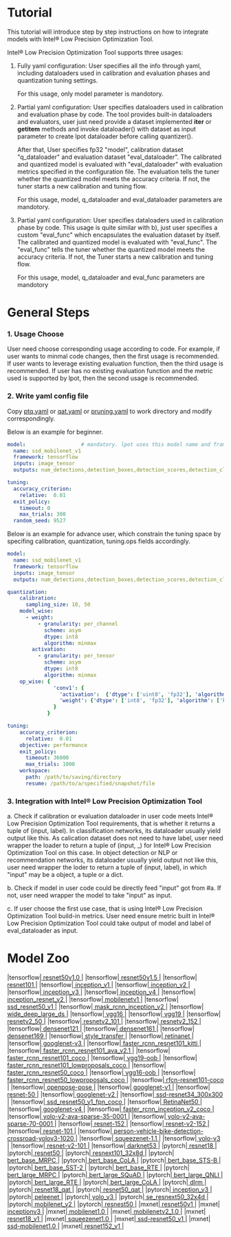 Tutorial
=========================================

This tutorial will introduce step by step instructions on how to integrate models with Intel® Low Precision Optimization Tool.

Intel® Low Precision Optimization Tool supports three usages:

1. Fully yaml configuration: User specifies all the info through yaml, including dataloaders used in calibration and evaluation
   phases and quantization tuning settings.

   For this usage, only model parameter is mandotory.

2. Partial yaml configuration: User specifies dataloaders used in calibration and evaluation phase by code.
   The tool provides built-in dataloaders and evaluators, user just need provide a dataset implemented __iter__ or
   __getitem__ methods and invoke dataloader() with dataset as input parameter to create lpot dataloader before calling quantizer().

   After that, User specifies fp32 "model", calibration dataset "q_dataloader" and evaluation dataset "eval_dataloader".
   The calibrated and quantized model is evaluated with "eval_dataloader" with evaluation metrics specified
   in the configuration file. The evaluation tells the tuner whether the quantized model meets
   the accuracy criteria. If not, the tuner starts a new calibration and tuning flow.

   For this usage, model, q_dataloader and eval_dataloader parameters are mandotory.

3. Partial yaml configuration: User specifies dataloaders used in calibration phase by code.
   This usage is quite similar with b), just user specifies a custom "eval_func" which encapsulates
   the evaluation dataset by itself.
   The calibrated and quantized model is evaluated with "eval_func". The "eval_func" tells the
   tuner whether the quantized model meets the accuracy criteria. If not, the Tuner starts a new
   calibration and tuning flow.

   For this usage, model, q_dataloader and eval_func parameters are mandotory

# General Steps

### 1. Usage Choose

User need choose corresponding usage according to code. For example, if user wants to minmal code changes, then the first usage
is recommended. If user wants to leverage existing evaluation function, then the third usage is recommended. If user has no existing
evaluation function and the metric used is supported by lpot, then the second usage is recommended.

### 2. Write yaml config file

Copy [ptq.yaml](../lpot/template/ptq.yaml) or [qat.yaml](../lpot/template/qat.yaml) or [pruning.yaml](../lpot/template/pruning.yaml) to work directory and modify correspondingly.

Below is an example for beginner.

```yaml
model:                  # mandatory. lpot uses this model name and framework name to decide where to save tuning history and deploy yaml.
  name: ssd_mobilenet_v1
  framework: tensorflow
  inputs: image_tensor
  outputs: num_detections,detection_boxes,detection_scores,detection_classes

tuning:
  accuracy_criterion:
    relative:  0.01
  exit_policy:
    timeout: 0
    max_trials: 300
  random_seed: 9527
```

Below is an example for advance user, which constrain the tuning space by specifing calibration, quantization, tuning.ops fields accordingly.

```yaml
model:
  name: ssd_mobilenet_v1
  framework: tensorflow
  inputs: image_tensor
  outputs: num_detections,detection_boxes,detection_scores,detection_classes

quantization:
    calibration:
      sampling_size: 10, 50
    model_wise:
      - weight:
          - granularity: per_channel
            scheme: asym
            dtype: int8
            algorithm: minmax
        activation:
          - granularity: per_tensor
            scheme: asym
            dtype: int8
            algorithm: minmax
    op_wise: {
               'conv1': {
                 'activation':  {'dtype': ['uint8', 'fp32'], 'algorithm': ['minmax', 'kl'], 'scheme':['sym']},
                 'weight': {'dtype': ['int8', 'fp32'], 'algorithm': ['kl']}
               }
             }

tuning:
    accuracy_criterion:
      relative:  0.01
    objective: performance
    exit_policy:
      timeout: 36000
      max_trials: 1000
    workspace:
      path: /path/to/saving/directory
      resume: /path/to/a/specified/snapshot/file

```

### 3. Integration with Intel® Low Precision Optimization Tool

   a. Check if calibration or evaluation dataloader in user code meets Intel® Low Precision Optimization Tool requirements, that is whether it returns a tuple of (input, label). In classification networks, its dataloader usually yield output like this. As calication dataset does not need to have label, user need wrapper the loader to return a tuple of (input, _) for Intel® Low Precision Optimization Tool on this case. In object detection or NLP or recommendation networks, its dataloader usually yield output not like this, user need wrapper the loder to return a tuple of (input, label), in which "input" may be a object, a tuple or a dict.

   b. Check if model in user code could be directly feed "input" got from #a. If not, user need wrapper the model to take "input" as input.

   c. If user choose the first use case, that is using Intel® Low Precision Optimization Tool build-in metrics. User need ensure metric built in Intel® Low Precision Optimization Tool could take output of model and label of eval_dataloader as input.


# Model Zoo

|tensorflow|[	resnet50v1.0  ](../examples/tensorflow/image_recognition/README.md)|
|tensorflow|[	resnet50v1.5  ](../examples/tensorflow/image_recognition/README.md)|
|tensorflow|[	resnet101  ](../examples/tensorflow/image_recognition/README.md)|
|tensorflow|[	inception_v1  ](../examples/tensorflow/image_recognition/README.md)|
|tensorflow|[	inception_v2  ](../examples/tensorflow/image_recognition/README.md)|
|tensorflow|[	inception_v3  ](../examples/tensorflow/image_recognition/README.md)|
|tensorflow|[	inception_v4  ](../examples/tensorflow/image_recognition/README.md)|
|tensorflow|[	inception_resnet_v2  ](../examples/tensorflow/image_recognition/README.md)|
|tensorflow|[	mobilenetv1  ](../examples/tensorflow/image_recognition/README.md)|
|tensorflow|[	ssd_resnet50_v1  ](../examples/tensorflow/object_detection/README.md)|
|tensorflow|[	mask_rcnn_inception_v2  ](../examples/tensorflow/object_detection/README.md)|
|tensorflow|[	wide_deep_large_ds  ](../examples/tensorflow/recommendation/wide_deep_large_ds/WND_README.md)|
|tensorflow|[	vgg16  ](../examples/tensorflow/image_recognition/README.md)|
|tensorflow|[	vgg19  ](../examples/tensorflow/image_recognition/README.md)|
|tensorflow|[	resnetv2_50  ](../examples/tensorflow/image_recognition/README.md)|
|tensorflow|[	resnetv2_101  ](../examples/tensorflow/image_recognition/README.md)|
|tensorflow|[	resnetv2_152  ](../examples/tensorflow/image_recognition/README.md)|
|tensorflow|[	densenet121  ](../examples/tensorflow/image_recognition/README.md)|
|tensorflow|[	densenet161  ](../examples/tensorflow/image_recognition/README.md)|
|tensorflow|[	densenet169  ](../examples/tensorflow/image_recognition/README.md)|
|tensorflow|[	style_transfer  ](../examples/tensorflow/style_transfer/README.md)|
|tensorflow|[	retinanet  ](../examples/tensorflow/oob_models/README.md)|
|tensorflow|[	googlenet-v3  ](../examples/tensorflow/oob_models/README.md)|
|tensorflow|[	faster_rcnn_resnet101_kitti  ](../examples/tensorflow/oob_models/README.md)|
|tensorflow|[	faster_rcnn_resnet101_ava_v2.1  ](../examples/tensorflow/oob_models/README.md)|
|tensorflow|[	faster_rcnn_resnet101_coco  ](../examples/tensorflow/oob_models/README.md)|
|tensorflow|[	vgg19-oob  ](../examples/tensorflow/oob_models/README.md)|
|tensorflow|[	faster_rcnn_resnet101_lowproposals_coco  ](../examples/tensorflow/oob_models/README.md)|
|tensorflow|[	faster_rcnn_resnet50_coco  ](../examples/tensorflow/oob_models/README.md)|
|tensorflow|[	vgg16-oob  ](../examples/tensorflow/oob_models/README.md)|
|tensorflow|[	faster_rcnn_resnet50_lowproposals_coco  ](../examples/tensorflow/oob_models/README.md)|
|tensorflow|[	rfcn-resnet101-coco  ](../examples/tensorflow/oob_models/README.md)|
|tensorflow|[	openpose-pose  ](../examples/tensorflow/oob_models/README.md)|
|tensorflow|[	googlenet-v1  ](../examples/tensorflow/oob_models/README.md)|
|tensorflow|[	resnet-50  ](../examples/tensorflow/oob_models/README.md)|
|tensorflow|[	googlenet-v2  ](../examples/tensorflow/oob_models/README.md)|
|tensorflow|[	ssd-resnet34_300x300  ](../examples/tensorflow/oob_models/README.md)|
|tensorflow|[	ssd_resnet50_v1_fpn_coco  ](../examples/tensorflow/oob_models/README.md)|
|tensorflow|[	RetinaNet50  ](../examples/tensorflow/oob_models/README.md)|
|tensorflow|[	googlenet-v4  ](../examples/tensorflow/oob_models/README.md)|
|tensorflow|[	faster_rcnn_inception_v2_coco  ](../examples/tensorflow/oob_models/README.md)|
|tensorflow|[	yolo-v2-ava-sparse-35-0001  ](../examples/tensorflow/oob_models/README.md)|
|tensorflow|[	yolo-v2-ava-sparse-70-0001  ](../examples/tensorflow/oob_models/README.md)|
|tensorflow|[	resnet-152  ](../examples/tensorflow/oob_models/README.md)|
|tensorflow|[	resnet-v2-152  ](../examples/tensorflow/oob_models/README.md)|
|tensorflow|[	resnet-101  ](../examples/tensorflow/oob_models/README.md)|
|tensorflow|[	person-vehicle-bike-detection-crossroad-yolov3-1020  ](../examples/tensorflow/oob_models/README.md)|
|tensorflow|[	squeezenet-1.1  ](../examples/tensorflow/oob_models/README.md)|
|tensorflow|[	yolo-v3  ](../examples/tensorflow/oob_models/README.md)|
|tensorflow|[	resnet-v2-101  ](../examples/tensorflow/oob_models/README.md)|
|tensorflow|[	darknet53  ](../examples/tensorflow/oob_models/README.md)|
|pytorch|[	resnet18  ](../examples/pytorch/image_recognition/imagenet/cpu/ptq/README.md)|
|pytorch|[	resnet50  ](../examples/pytorch/image_recognition/imagenet/cpu/ptq/README.md)|
|pytorch|[	resnext101_32x8d  ](../examples/pytorch/image_recognition/imagenet/cpu/ptq/README.md)|
|pytorch|[	bert_base_MRPC  ](../examples/pytorch/language_translation/README.md)|
|pytorch|[	bert_base_CoLA  ](../examples/pytorch/language_translation/README.md)|
|pytorch|[	bert_base_STS-B  ](../examples/pytorch/language_translation/README.md)|
|pytorch|[	bert_base_SST-2  ](../examples/pytorch/language_translation/README.md)|
|pytorch|[	bert_base_RTE  ](../examples/pytorch/language_translation/README.md)|
|pytorch|[	bert_large_MRPC  ](../examples/pytorch/language_translation/README.md)|
|pytorch|[	bert_large_SQuAD  ](../examples/pytorch/language_translation/README.md)|
|pytorch|[	bert_large_QNLI  ](../examples/pytorch/language_translation/README.md)|
|pytorch|[	bert_large_RTE  ](../examples/pytorch/language_translation/README.md)|
|pytorch|[	bert_large_CoLA  ](../examples/pytorch/language_translation/README.md)|
|pytorch|[	dlrm  ](../examples/pytorch/recommendation/README.md)|
|pytorch|[	resnet18_qat  ](../examples/pytorch/image_recognition/imagenet/cpu/qat/README.md)|
|pytorch|[	resnet50_qat  ](../examples/pytorch/image_recognition/imagenet/cpu/qat/README.md)|
|pytorch|[	inception_v3  ](../examples/pytorch/image_recognition/imagenet/cpu/ptq/README.md)|
|pytorch|[	peleenet  ](../examples/pytorch/image_recognition/peleenet/PeleeNet_README.md)|
|pytorch|[	yolo_v3  ](../examples/pytorch/object_detection/yolo_v3/README.md)|
|pytorch|[	se_resnext50_32x4d  ](../examples/pytorch/image_recognition/se_resnext/README.md)|
|pytorch|[	mobilenet_v2  ](../examples/pytorch/image_recognition/imagenet/cpu/ptq/README.md)|
|pytorch|[	resnest50  ](../examples/pytorch/image_recognition/resnest/README.md)|
|mxnet|[	resnet50v1  ](../examples/mxnet/image_recognition/README.md)|
|mxnet|[	inceptionv3  ](../examples/mxnet/image_recognition/README.md)|
|mxnet|[	mobilenet1.0  ](../examples/mxnet/image_recognition/README.md)|
|mxnet|[	mobilenetv2_1.0  ](../examples/mxnet/image_recognition/README.md)|
|mxnet|[	resnet18_v1  ](../examples/mxnet/image_recognition/README.md)|
|mxnet|[	squeezenet1.0  ](../examples/mxnet/language_translation/README.md)|
|mxnet|[	ssd-resnet50_v1  ](../examples/mxnet/object_detection/README.md)|
|mxnet|[	ssd-mobilenet1.0  ](../examples/mxnet/object_detection/README.md)|
|mxnet|[	resnet152_v1  ](../examples/mxnet/image_recognition/README.md)|
